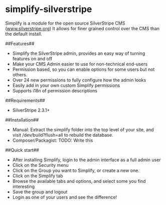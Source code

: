 simplify-silverstripe
=====================

Simplify is a module for the open source SilverStripe CMS (www.silverstripe.org)
It allows for finer grained control over the CMS than the default install.

##Features##

* Simplify the SilverStripe admin, provides an easy way of turning features on and off
* Make your CMS Admin easier to use for non-technical end-users
* Permission based, so you can enable options for some users but not others.
* Over 24 new permissions to fully configure how the admin looks
* Easily add in your own custom Simplify permissions
* Supports i18n of permission descriptions

##Requirements##
* SilverStripe 2.3.1+

##Installation##
* Manual: Extract the simplify folder into the top level of your site, and visit /dev/build?flush=all to rebuild the database.
* Composer/Packagist: TODO: Write this

##Quick start##
* After installing Simplify, login to the admin interface as a full admin user
* Click on the Security menu
* Click on the Group you want to Simplify, or create a new one.
* Click on the Simplify tab
* Browse the available tabs and options, and select some you find interesting
* Save the group and logout
* Login as one of your users and see the difference!
